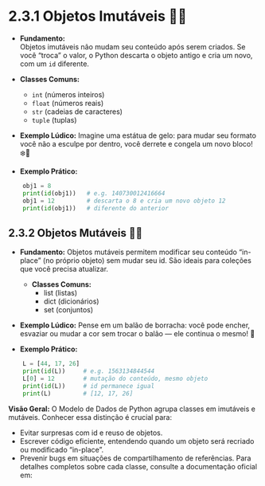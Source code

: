 # 2.3.1 Objetos Imutáveis 🚫🔄

- **Fundamento:**  
    Objetos imutáveis não mudam seu conteúdo após serem criados. Se você “troca” o valor, o Python descarta o objeto antigo e cria um novo, com um `id` diferente.

- **Classes Comuns:**  
    - `int` (números inteiros)  
    - `float` (números reais)  
    - `str` (cadeias de caracteres)  
    - `tuple` (tuplas)  
  
- **Exemplo Lúdico:**
    Imagine uma estátua de gelo: para mudar seu formato você não a esculpe por dentro, você derrete e congela um novo bloco! ❄️🗿
      
- **Exemplo Prático:**  
```python
    obj1 = 8
    print(id(obj1))   # e.g. 140730012416664
    obj1 = 12         # descarta o 8 e cria um novo objeto 12
    print(id(obj1))   # diferente do anterior
```


## 2.3.2 Objetos Mutáveis 🔄✨
- **Fundamento:**
    Objetos mutáveis permitem modificar seu conteúdo “in-place” (no próprio objeto) sem mudar seu id. São ideais para coleções que você precisa atualizar.
    - **Classes Comuns:**
      - list (listas)
      - dict (dicionários)
      - set (conjuntos)
  
- **Exemplo Lúdico:**
    Pense em um balão de borracha: você pode encher, esvaziar ou mudar a cor sem trocar o balão — ele continua o mesmo! 🎈

- **Exemplo Prático:**
```python
    L = [44, 17, 26]
    print(id(L))     # e.g. 1563134844544
    L[0] = 12        # mutação do conteúdo, mesmo objeto
    print(id(L))     # id permanece igual
    print(L)         # [12, 17, 26]
```

**Visão Geral:**
O Modelo de Dados de Python agrupa classes em imutáveis e mutáveis. Conhecer essa distinção é crucial para:
  - Evitar surpresas com id e reuso de objetos.
  - Escrever código eficiente, entendendo quando um objeto será recriado ou modificado “in-place”.
  - Prevenir bugs em situações de compartilhamento de referências.
  Para detalhes completos sobre cada classe, consulte a documentação oficial em:


